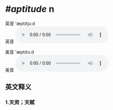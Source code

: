 # ***\#aptitude*** n
英音 'æptɪtjuːd  
英音
<audio src="./media/aptitude1_AAC.aac" controls="controls"></audio>

美音 'æptɪtuːd  
美音
<audio src="./media/aptitude2_AAC.aac" controls="controls"></audio>



  

英文释义
---
### 1.**天资；天赋**  


